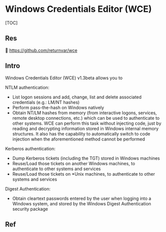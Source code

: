 # Windows Credentials Editor (WCE)

[TOC]



## Res
🚧 https://github.com/returnvar/wce



## Intro
Windows Credentials Editor (WCE) v1.3beta allows you to

NTLM authentication:
- List logon sessions and add, change, list and delete associated credentials (e.g.: LM/NT hashes)
- Perform pass-the-hash on Windows natively
- Obtain NT/LM hashes from memory (from interactive logons, services, remote desktop connections, etc.) which can be used to authenticate to other systems. WCE can perform this task without injecting code, just by reading and decrypting information stored in Windows internal memory structures. It also has the capability to automatically switch to code injection when the aforementioned method cannot be performed

Kerberos authentication:
- Dump Kerberos tickets (including the TGT) stored in Windows machines
- Reuse/Load those tickets on another Windows machines, to authenticate to other systems and services
- Reuse/Load those tickets on *Unix machines, to authenticate to other systems and services

Digest Authentication:
- Obtain cleartext passwords entered by the user when logging into a Windows system, and stored by the Windows Digest Authentication security package



## Ref


